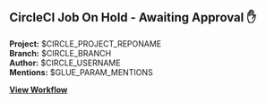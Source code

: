 ## CircleCI Job On Hold - Awaiting Approval ✋

**Project:** $CIRCLE_PROJECT_REPONAME  
**Branch:** $CIRCLE_BRANCH  
**Author:** $CIRCLE_USERNAME  
**Mentions:** $GLUE_PARAM_MENTIONS

[**View Workflow**](${GLUE_PARAM_CIRCLECI_HOST}/workflow-run/${CIRCLE_WORKFLOW_ID})